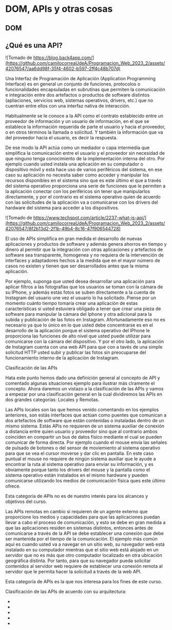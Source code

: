 # DOM, APIs y otras cosas

## DOM

## ¿Qué es una API?

![Tomado de https://blog.back4app.com/](https://github.com/camilocorreaUdeA/Programacion_Web_2023_2/assets/42076547/aa6dd98f-35f4-4602-b597-2ff4c48b707d)

Una Interfaz de Programación de Aplicación (Application Programming Interface) es en general un conjunto de funciones, protocolos o funcionalidades encapsuladas en subrutinas que permiten la comunicación e integración entre dos artefactos o productos de software distintos (apliaciones, servicios web, sistemas operativos, drivers, etc.) que no cuentran entre ellos con una interfaz nativa de interacción.

Habitualmente se le conoce a la API como el contrato establecido entre un proveedor de información y un usuario de información, en el que se establece la información requerida de parte el usuario y hacia el proveedor, o en otros términos la llamada o solicitud. Y también la información que va del proveedor hacia el usuario, es decir la respuesta.

De ese modo la API actúa como un mediador o capa intermedia que simplifica la comunicación entre el usuario y el proveedor sin necesidad de que ninguno tenga conocimiento de la implementación interna del otro. Por ejemplo cuando usted instala una aplicación en su computador o dispositivo móvil y esta hace uso de varios periféricos del sistema, en ese caso su aplicación no necesita saber como acceder y manipular los recursos disponibles en el sistema sino que es este último el que a través del sistema operativo proporciona una serie de funciones que le permiten a la aplicación conectar con los periféricos sin tener que manipularlos directamente, y por el contrario es el sistema operativo quien de acuerdo con las solicitudes de la aplicación va a comunicarse con los drivers del hardware del sistema para acceder a los dispositivos.

![Tomado de https://www.techspot.com/article/2237-what-is-api/](https://github.com/camilocorreaUdeA/Programacion_Web_2023_2/assets/42076547/8f2b13d2-2f1b-49b4-8c16-47f906544728)

El uso de APIs simplifica en gran medida el desarrollo de nuevas aplicaciones y productos de software y además genera ahorros en tiempo y dinero al permitir que la integración con otras aplicaciones y artefactos de software sea transparente, homogenea y no requiera de la intervención de interfaces y adaptadores hechos a la medida que en el mayor número de casos no existen y tienen que ser desarrollados antes que la misma aplicación.

Por ejemplo, suponga que usted desea desarrollar una aplicación para aplicar filtros a las fotografías que los usuarios se toman con la cámara de su IPhone, y además estás fotos se suben directamente a la cuenta de Instagram del usuario une vez el usuario lo ha solicitado. Piense por un momento cuánto tiempo tomaría crear una aplicación de estas características si usted estuviera obligado a tener que crear una pieza de software para manipular la cámara del Iphone y otra adicional para la subida y publicación de las fotos en Instagram. Afortunadamente eso no es necesario ya que lo único en lo que usted debe concentrarse es en el desarrollo de la aplicación porque el sistema operativo del IPhone le proporciona las funciones de alto nivel que usted puede utilizar para comunicarse con la cámara del dispositivo. Y por el otro lado, la aplicación de Instagram cuenta con una web API para que con a tavés de una simple solicitud HTTP usted subir y publicar las fotos sin preocuparse del funcionamiento interno de la aplicación de Instagram. 

Clasificación de las APIs

Hata este punto hemos dado una definición general al concepto de API y comentado algunas situaciones ejemplo para ilustrar más clramente el concepto. Ahora daremos un vistazo a la clasificación de las APIs y vamos a empezar por una clasificación general en la cual dividiremos las APIs en dos grandes categorías: Locales y Remotas.

Las APIs locales son las que hemos venido comentando en los ejemplos anteriores, son estás interfaces que actúan como puentes que comunican a dos artefactos de software que están contenidas o instaladas dentro de un mismo sistema. Estás APis no requieren de un sistema auxiliar de conexión a distancia entre quien usuario y proveedor sino que al contrario ambos coinciden en compartir un bus de datos físico mediante el cual se pueden comunicar de forma directa. Por ejemplo cuando el mouse envía las señales de pulsado de botones o del sensor de moviemiento al sistema operativo para que se vea el cursor moverse y dar clic en pantalla. En este caso puntual el mouse no requiere de ningún sistema auxiliar que le ayude a encontrar la ruta al sistema operativo para enviar su información, y es obviamente porque tanto los drivers del mouse y la pantalla como el sistema operativo están instalados en el mismo hardware y pueden comunicarse utilizando los medios de comunicación física ques este último ofrece.

Esta categoría de APIs no es de nuestro interés para los alcances y objetivos del curso.

Las APIs remotas en cambio si requieren de un agente externo que proporcione los medios y capacidades para que las aplicaciones puedan llevar a cabo el proceso de comunicación, y esto se debe en gran medida a que las aplicaciones residen en sistemas distintos, entonces antes de comunicarse a través de la API se debe establecer una conexión que debe ser mantenida por el tiempo de la comunicación. El ejemplo más común aquí es cuando usted va a navegar en un sitio web, su navegador web está instalado en su computador mientras que el sitio web está alojado en un servidor que no es más que otro computador localizado en otra ubicación geográfica distinta. Por tanto, para que su navegador pueda solicitar contenidos al servidor web requiere de establecer una conexión remota al servidor que le permita hacer la solicitud a través de la web API.

Esta categoría de APIs es la que nos interesa para los fines de este curso.

Clasificación de las APIs de acuerdo con su arquitectura:
<ul>
  <li></li>
  <li></li>
  <li></li>
  <li></li>
  <li></li>
</ul>


